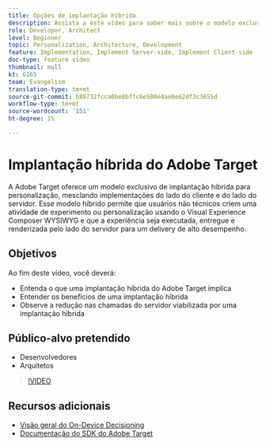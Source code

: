 ```yaml
---
title: Opções de implantação híbrida
description: Assista a este vídeo para saber mais sobre o modelo exclusivo de implantação híbrida da Adobe Target para personalização, mesclando implementações do lado do cliente e do lado do servidor.
role: Developer, Architect
level: Beginner
topic: Personalization, Architecture, Development
feature: Implementation, Implement Server-side, Implement Client-side
doc-type: feature video
thumbnail: null
kt: 6165
team: Evangelism
translation-type: tm+mt
source-git-commit: b89732fcca0be8bffc6e580e4ae0e62df3c3655d
workflow-type: tm+mt
source-wordcount: '151'
ht-degree: 1%

---
```



# Implantação híbrida do Adobe Target

A Adobe Target oferece um modelo exclusivo de implantação híbrida para personalização, mesclando implementações do lado do cliente e do lado do servidor. Esse modelo híbrido permite que usuários não técnicos criem uma atividade de experimento ou personalização usando o Visual Experience Composer WYSIWYG e que a experiência seja executada, entregue e renderizada pelo lado do servidor para um delivery de alto desempenho. 

## Objetivos

Ao fim deste vídeo, você deverá:

* Entenda o que uma implantação híbrida do Adobe Target implica
* Entender os benefícios de uma implantação híbrida
* Observe a redução nas chamadas do servidor viabilizada por uma implantação híbrida

## Público-alvo pretendido

* Desenvolvedores
* Arquitetos

>[!VIDEO](https://video.tv.adobe.com/v/41698/?quality=12)

## Recursos adicionais

* [Visão geral do On-Device Decisioning](https://experienceleague.adobe.com/docs/target-learn/tutorials/implementation/on-device-decisioning-overview.html?lang=en#implementation)
* [Documentação do SDK do Adobe Target](https://adobetarget-sdks.gitbook.io/docs/on-device-decisioning/introduction-to-on-device-decisioning)
